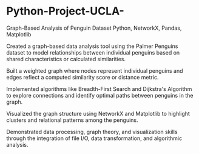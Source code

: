 # Python-Project-UCLA-
Graph-Based Analysis of Penguin Dataset
Python, NetworkX, Pandas, Matplotlib

Created a graph-based data analysis tool using the Palmer Penguins dataset to model relationships between individual penguins based on shared characteristics or calculated similarities.

Built a weighted graph where nodes represent individual penguins and edges reflect a computed similarity score or distance metric.

Implemented algorithms like Breadth-First Search and Dijkstra's Algorithm to explore connections and identify optimal paths between penguins in the graph.

Visualized the graph structure using NetworkX and Matplotlib to highlight clusters and relational patterns among the penguins.

Demonstrated data processing, graph theory, and visualization skills through the integration of file I/O, data transformation, and algorithmic analysis.

